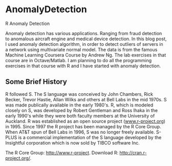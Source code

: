 # AnomalyDetection
R Anomaly Detection

Anomaly detection has various applications.
Ranging from fraud detection to anomalous aircraft engine and medical device detection.
In this blog post, I used anomaly detection algorithm, in order to detect
outliers of servers in a network using multivariate normal model.
The data is from the famous Machine Learning Coursera Course by Andrew Ng.
The lab exercises in that course are in Octave/Matlab.
I am planning to do all the programming exercises in that course with R and I have started with anomaly detection.

## Some Brief History

R followed S. The S language was conceived by John Chambers, Rick Becker,
Trevor Hastie, Allan Wilks and others at Bell Labs in the mid 1970s. 
S was made publically available in the early 1980's. R, which is modeled closely on S,
was developed by Robert Gentleman and Ross Ihaka in the early 
1990's while they were both faculty members at the University of Auckland. 
R was established as an open source project (www.r-project.org) in 1995. 
Since 1997 the R project has been managed by the R Core Group. 
When AT&T spun of Bell Labs in 1996, S was no longer freely available. 
S-PLUS is a commercial implementation of the S language developed by the 
Insightful corporation which is now sold by TIBCO software Inc.

The R Core Group: http://www.r-project.
Download R: http://cran.r-project.org/.
